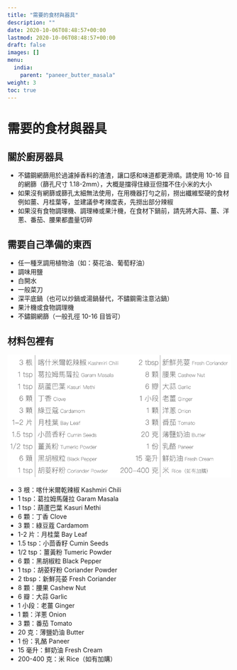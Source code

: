 ```yaml
---
title: "需要的食材與器具"
description: ""
date: 2020-10-06T08:48:57+00:00
lastmod: 2020-10-06T08:48:57+00:00
draft: false
images: []
menu:
  india:
    parent: "paneer_butter_masala"
weight: 3
toc: true
---
```

# 需要的食材與器具

## 關於廚房器具
- 不鏽鋼網篩用於過濾掉香料的渣渣，讓口感和味道都更滑順。請使用 10-16 目的網篩（篩孔尺寸 1.18-2mm），大概是擋得住綠豆但擋不住小米的大小
- 如果沒有網篩或篩孔太細無法使用，在用機器打勻之前，撈出纖維堅硬的食材例如薑、月桂葉等，並建議參考辣度表，先撈出部分辣椒
- 如果沒有食物調理機、調理棒或果汁機，在食材下鍋前，請先將大蒜、薑、洋蔥、番茄、腰果都盡量切碎

## 需要自己準備的東西

- 任一種烹調用植物油（如：葵花油、葡萄籽油）
- 調味用鹽
- 白開水
- 一般菜刀
- 深平底鍋（也可以炒鍋或湯鍋替代，不鏽鋼需注意沾鍋）
- 果汁機或食物調理機
- 不鏽鋼網篩（一般孔徑 10-16 目皆可）

## 材料包裡有

![Ingredient](images/ingredient.png)

- 3 根：喀什米爾乾辣椒 Kashmiri Chili
- 1 tsp：葛拉姆馬薩拉 Garam Masala
- 1 tsp：葫蘆巴葉 Kasuri Methi
- 6 顆：丁香 Clove
- 3 顆：綠豆蔻 Cardamom
- 1-2 片：月桂葉 Bay Leaf
- 1.5 tsp：小茴香籽 Cumin Seeds
- 1/2 tsp：薑黃粉 Tumeric Powder
- 6 顆：黑胡椒粒 Black Pepper
- 1 tsp：胡荽籽粉 Coriander Powder
- 2 tbsp：新鮮芫荽 Fresh Coriander
- 8 顆：腰果 Cashew Nut
- 6 瓣：大蒜 Garlic
- 1 小段：老薑 Ginger
- 1 顆：洋蔥 Onion
- 3 顆：番茄 Tomato
- 20 克：薄鹽奶油 Butter
- 1 份：乳酪 Paneer
- 15 毫升：鮮奶油 Fresh Cream
- 200-400 克：米 Rice（如有加購）
